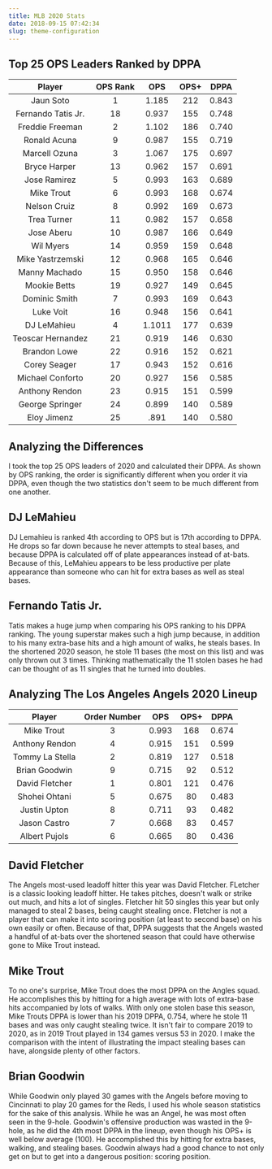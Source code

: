 ```yaml
---
title: MLB 2020 Stats
date: 2018-09-15 07:42:34
slug: theme-configuration
---
```


## Top 25 OPS Leaders Ranked by DPPA

Player | OPS Rank | OPS | OPS+ | DPPA
:---: | :---: | :---: | :---: | :---:
Jaun Soto | 1 | 1.185 | 212 | 0.843
Fernando Tatis Jr. | 18 | 0.937 | 155 | 0.748
Freddie Freeman | 2 | 1.102 | 186 | 0.740
Ronald Acuna | 9 |  0.987 | 155 | 0.719
Marcell Ozuna | 3 | 1.067 | 175 | 0.697
Bryce Harper | 13 | 0.962 | 157 | 0.691
Jose Ramirez | 5 |0.993 | 163 | 0.689
Mike Trout | 6 | 0.993 | 168 | 0.674
Nelson Cruiz | 8 | 0.992 | 169 | 0.673
Trea Turner | 11 | 0.982 | 157 | 0.658
Jose Aberu | 10 | 0.987 | 166 | 0.649
Wil Myers | 14 | 0.959 | 159 | 0.648
Mike Yastrzemski | 12 |  0.968 | 165 | 0.646
Manny Machado | 15 | 0.950 | 158 | 0.646
Mookie Betts | 19 | 0.927 | 149 | 0.645
Dominic Smith | 7 | 0.993 | 169 | 0.643
Luke Voit | 16 | 0.948 | 156 | 0.641
DJ LeMahieu | 4 | 1.1011 | 177 | 0.639
Teoscar Hernandez | 21 |  0.919 | 146 | 0.630
Brandon Lowe | 22 | 0.916 | 152 | 0.621
Corey Seager | 17 | 0.943 | 152 | 0.616
Michael Conforto | 20 | 0.927 | 156 | 0.585
Anthony Rendon | 23 |  0.915 | 151 | 0.599
George Springer | 24 | 0.899 | 140 | 0.589
Eloy Jimenz | 25 | .891 | 140 | 0.580

## Analyzing the Differences

I took the top 25 OPS leaders of 2020 and calculated their DPPA. As shown by OPS ranking, the order is significantly different when you order it via DPPA, even though the two statistics don't seem to be much different from one another. 

## DJ LeMahieu

DJ Lemahieu is ranked 4th according to OPS but is 17th according to DPPA. He drops so far down because he never attempts to steal bases, and because DPPA is calculated off of plate appearances instead of at-bats. Because of this, LeMahieu appears to be less productive per plate appearance than someone who can hit for extra bases as well as steal bases.

## Fernando Tatis Jr.

Tatis makes a huge jump when comparing his OPS ranking to his DPPA ranking. The young superstar makes such a high jump because, in addition to his many extra-base hits and a high amount of walks, he steals bases. In the shortened 2020 season, he stole 11 bases (the most on this list) and was only thrown out 3 times. Thinking mathematically the 11 stolen bases he had can be thought of as 11 singles that he turned into doubles. 

## Analyzing The Los Angeles Angels 2020 Lineup

Player | Order Number | OPS | OPS+ | DPPA
:---: | :---: | :---: | :---: | :---:
Mike Trout | 3 | 0.993 | 168 | 0.674
Anthony Rendon | 4 | 0.915 | 151 | 0.599
Tommy La Stella | 2 | 0.819 | 127 | 0.518
Brian Goodwin | 9 | 0.715 | 92 | 0.512
David Fletcher | 1 | 0.801 | 121 | 0.476
Shohei Ohtani | 5 | 0.675 | 80 | 0.483
Justin Upton | 8 | 0.711 | 93 | 0.482
Jason Castro | 7 | 0.668 | 83 | 0.457
Albert Pujols | 6 | 0.665 | 80 | 0.436

## David Fletcher

The Angels most-used leadoff hitter this year was David Fletcher. FLetcher is a classic looking leadoff hitter. He takes pitches, doesn't walk or strike out much, and hits a lot of singles. Fletcher hit 50 singles this year but only managed to steal 2 bases, being caught stealing once. Fletcher is not a player that can make it into scoring position (at least to second base) on his own easily or often. Because of that, DPPA suggests that the Angels wasted a handful of at-bats over the shortened season that could have otherwise gone to Mike Trout instead.

## Mike Trout

To no one's surprise, Mike Trout does the most DPPA on the Angles squad. He accomplishes this by hitting for a high average with lots of extra-base hits accompanied by lots of walks. With only one stolen base this season, Mike Trouts DPPA is lower than his 2019 DPPA, 0.754, where he stole 11 bases and was only caught stealing twice. It isn't fair to compare 2019 to 2020, as in 2019 Trout played in 134 games versus 53 in 2020. I make the comparison with the intent of illustrating the impact stealing bases can have, alongside plenty of other factors.

## Brian Goodwin

While Goodwin only played 30 games with the Angels before moving to Cincinnati to play 20 games for the Reds, I used his whole season statistics for the sake of this analysis. While he was an Angel, he was most often seen in the 9-hole. Goodwin's offensive production was wasted in the 9-hole, as he did the 4th most DPPA in the lineup, even though his OPS+ is well below average (100). He accomplished this by hitting for extra bases, walking, and stealing bases. Goodwin always had a good chance to not only get on but to get into a dangerous position: scoring position.